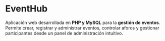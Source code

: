 # EventHub
Aplicación web desarrollada en **PHP y MySQL** para la **gestión de eventos**.   Permite crear, registrar y administrar eventos, controlar aforos y gestionar participantes desde un panel de administración intuitivo.
